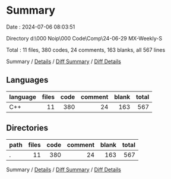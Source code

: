 # Summary

Date : 2024-07-06 08:03:51

Directory d:\\000 Noip\\000 Code\\Comp\\24-06-29 MX-Weekly-S

Total : 11 files,  380 codes, 24 comments, 163 blanks, all 567 lines

Summary / [Details](details.md) / [Diff Summary](diff.md) / [Diff Details](diff-details.md)

## Languages
| language | files | code | comment | blank | total |
| :--- | ---: | ---: | ---: | ---: | ---: |
| C++ | 11 | 380 | 24 | 163 | 567 |

## Directories
| path | files | code | comment | blank | total |
| :--- | ---: | ---: | ---: | ---: | ---: |
| . | 11 | 380 | 24 | 163 | 567 |

Summary / [Details](details.md) / [Diff Summary](diff.md) / [Diff Details](diff-details.md)